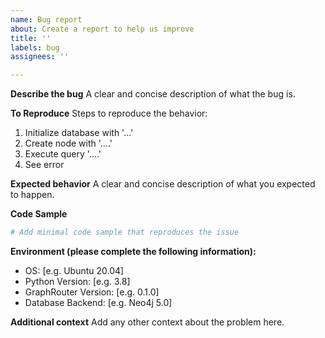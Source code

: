 ```yaml
---
name: Bug report
about: Create a report to help us improve
title: ''
labels: bug
assignees: ''

---
```


**Describe the bug**
A clear and concise description of what the bug is.

**To Reproduce**
Steps to reproduce the behavior:
1. Initialize database with '...'
2. Create node with '....'
3. Execute query '....'
4. See error

**Expected behavior**
A clear and concise description of what you expected to happen.

**Code Sample**
```python
# Add minimal code sample that reproduces the issue
```

**Environment (please complete the following information):**
 - OS: [e.g. Ubuntu 20.04]
 - Python Version: [e.g. 3.8]
 - GraphRouter Version: [e.g. 0.1.0]
 - Database Backend: [e.g. Neo4j 5.0]

**Additional context**
Add any other context about the problem here.
